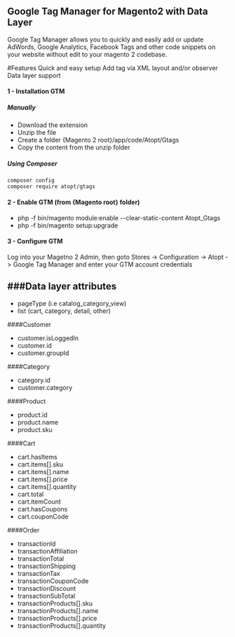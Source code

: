 ## Google Tag Manager for Magento2 with Data Layer
Google Tag Manager allows you to quickly and easily add or update AdWords, Google Analytics, Facebook Tags and other code snippets on your website without edit to your magento 2 codebase.

#Features
Quick and easy setup
Add tag via XML layout and/or observer
Data layer support

#### 1 - Installation GTM
##### Manually
 * Download the extension
 * Unzip the file
 * Create a folder {Magento 2 root}/app/code/Atopt/Gtags
 * Copy the content from the unzip folder

##### Using Composer

```
composer config 
composer require atopt/gtags
```

#### 2 - Enable GTM (from {Magento root} folder)
 * php -f bin/magento module:enable --clear-static-content Atopt_Gtags
 * php -f bin/magento setup:upgrade

#### 3 - Configure GTM

Log into your Magetno 2 Admin, then goto Stores -> Configuration -> Atopt -> Google Tag Manager and enter your GTM account credentials

###Data layer attributes
---------
* pageType (i.e catalog_category_view)
* list (cart, category, detail, other)

####Customer
* customer.isLoggedIn
* customer.id
* customer.groupId

####Category
* category.id
* customer.category

####Product
* product.id
* product.name
* product.sku

####Cart
* cart.hasItems
* cart.items[].sku
* cart.items[].name
* cart.items[].price
* cart.items[].quantity
* cart.total
* cart.itemCount
* cart.hasCoupons
* cart.couponCode

####Order
* transactionId
* transactionAffiliation
* transactionTotal
* transactionShipping
* transactionTax
* transactionCouponCode
* transactionDiscount
* transactionSubTotal
* transactionProducts[].sku
* transactionProducts[].name
* transactionProducts[].price
* transactionProducts[].quantity